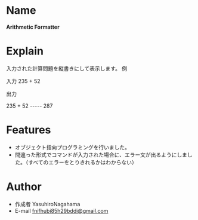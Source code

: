 # Name

**Arithmetic Formatter**

# Explain

入力された計算問題を縦書きにして表示します。
例

入力
235 \+ 52

出力

   235
\+  52
\-----
   287

# Features

* オブジェクト指向プログラミングを行いました。
* 間違った形式でコマンドが入力された場合に、エラー文が出るようにしました。（すべてのエラーをとりきれるかはわからない）

# Author

* 作成者 YasuhiroNagahama
* E-mail fnifhubi85h29bddi@gmail.com
